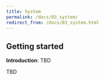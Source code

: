 ```yaml
---
title: System
permalink: /docs/03_system/
redirect_from: /docs/03_system.html
---
```


## Getting started

**Introduction**:  TBD

TBD
